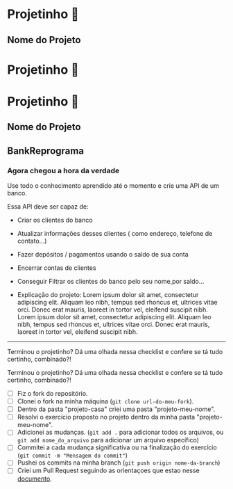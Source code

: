 # Projetinho 📓  

## Nome do Projeto

# Projetinho 📓  
# Projetinho 📓

## Nome do Projeto
## BankReprograma

### Agora chegou a hora da verdade

Use todo o conhecimento aprendido até o momento e crie uma API de um banco.

Essa API deve ser capaz de:

- Criar os clientes do banco
- Atualizar informações desses clientes ( como endereço, telefone de contato...)
- Fazer depósitos / pagamentos usando o saldo de sua conta
- Encerrar contas de clientes
- Conseguir Filtrar os clientes do banco pelo seu nome,por saldo...

- Explicação do projeto: Lorem ipsum dolor sit amet, consectetur adipiscing elit. Aliquam leo nibh, tempus sed rhoncus et, ultrices vitae orci.
Donec erat mauris, laoreet in tortor vel, eleifend suscipit nibh. Lorem ipsum dolor sit amet, consectetur adipiscing elit.
Aliquam leo nibh, tempus sed rhoncus et, ultrices vitae orci. Donec erat mauris, laoreet in tortor vel, eleifend suscipit nibh. 
---

Terminou o projetinho? Dá uma olhada nessa checklist e confere se tá tudo certinho, combinado?!

Terminou o projetinho? Dá uma olhada nessa checklist e confere se tá tudo certinho, combinado?!

- [ ] Fiz o fork do repositório.
- [ ] Clonei o fork na minha máquina (`git clone url-do-meu-fork`).
- [ ] Dentro da pasta "projeto-casa" criei uma pasta "projeto-meu-nome".
- [ ] Resolvi o exercício proposto no projeto dentro da minha pasta "projeto-meu-nome".
- [ ] Adicionei as mudanças. (`git add .` para adicionar todos os arquivos, ou `git add nome_do_arquivo` para adicionar um arquivo específico)
- [ ] Commitei a cada mudança significativa ou na finalização do exercício (`git commit -m "Mensagem do commit"`)
- [ ] Pushei os commits na minha branch (`git push origin nome-da-branch`)
- [ ] Criei um Pull Request seguindo as orientaçoes que estao nesse [documento](/exercicios/projeto-casa/instrucoes-pull-request.md).
